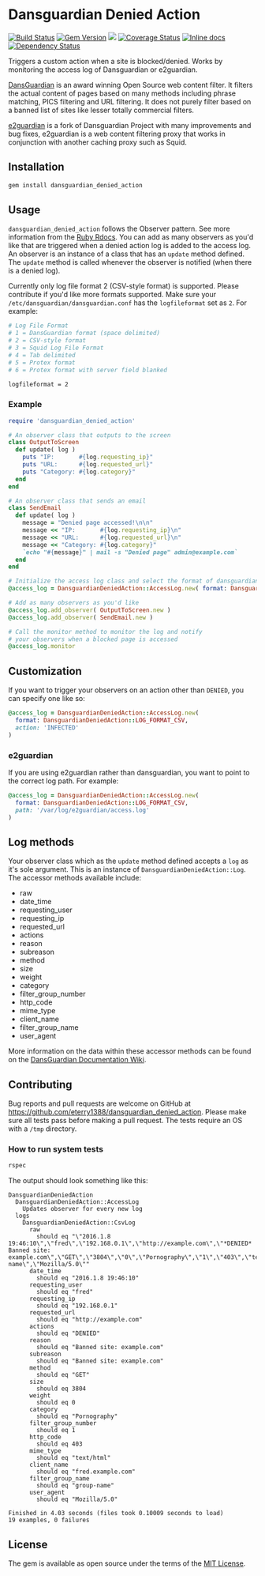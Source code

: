 # Dansguardian Denied Action

[![Build Status](https://travis-ci.org/eterry1388/dansguardian_denied_action.svg?branch=master)](https://travis-ci.org/eterry1388/dansguardian_denied_action)
[![Gem Version](https://badge.fury.io/rb/dansguardian_denied_action.svg)](https://badge.fury.io/rb/dansguardian_denied_action)
![](http://ruby-gem-downloads-badge.herokuapp.com/dansguardian_denied_action?type=total)
[![Coverage Status](https://coveralls.io/repos/eterry1388/dansguardian_denied_action/badge.svg?branch=master&service=github)](https://coveralls.io/github/eterry1388/dansguardian_denied_action?branch=master)
[![Inline docs](http://inch-ci.org/github/eterry1388/dansguardian_denied_action.svg?branch=master)](http://inch-ci.org/github/eterry1388/dansguardian_denied_action)
[![Dependency Status](https://gemnasium.com/eterry1388/dansguardian_denied_action.svg)](https://gemnasium.com/eterry1388/dansguardian_denied_action)

Triggers a custom action when a site is blocked/denied. Works by monitoring the access log of Dansguardian or e2guardian.

[DansGuardian](http://dansguardian.org) is an award winning Open Source web content filter. It filters the actual content of pages based on many methods including phrase matching, PICS filtering and URL filtering. It does not purely filter based on a banned list of sites like lesser totally commercial filters.

[e2guardian](http://e2guardian.org) is a fork of Dansguardian Project with many improvements and bug fixes, e2guardian is a web content filtering proxy that works in conjunction with another caching proxy such as Squid.

## Installation

```bash
gem install dansguardian_denied_action
```

## Usage

`dansguardian_denied_action` follows the Observer pattern.  See more information from the [Ruby Rdocs](http://ruby-doc.org/stdlib-2.1.0/libdoc/observer/rdoc/Observable.html).  You can add as many observers as you'd like that are triggered when a denied action log is added to the access log.  An observer is an instance of a class that has an `update` method defined.  The `update` method is called whenever the observer is notified (when there is a denied log).

Currently only log file format 2 (CSV-style format) is supported.  Please contribute if you'd like more formats supported.  Make sure your `/etc/dansguardian/dansguardian.conf` has the `logfileformat` set as `2`.  For example:

```bash
# Log File Format
# 1 = DansGuardian format (space delimited)
# 2 = CSV-style format
# 3 = Squid Log File Format
# 4 = Tab delimited
# 5 = Protex format
# 6 = Protex format with server field blanked

logfileformat = 2
```

### Example

```ruby
require 'dansguardian_denied_action'

# An observer class that outputs to the screen
class OutputToScreen
  def update( log )
    puts "IP:       #{log.requesting_ip}"
    puts "URL:      #{log.requested_url}"
    puts "Category: #{log.category}"
  end
end

# An observer class that sends an email
class SendEmail
  def update( log )
    message = "Denied page accessed!\n\n"
    message << "IP:       #{log.requesting_ip}\n"
    message << "URL:      #{log.requested_url}\n"
    message << "Category: #{log.category}"
    `echo "#{message}" | mail -s "Denied page" admin@example.com`
  end
end

# Initialize the access log class and select the format of dansguardian
@access_log = DansguardianDeniedAction::AccessLog.new( format: DansguardianDeniedAction::LOG_FORMAT_CSV )

# Add as many observers as you'd like
@access_log.add_observer( OutputToScreen.new )
@access_log.add_observer( SendEmail.new )

# Call the monitor method to monitor the log and notify
# your observers when a blocked page is accessed
@access_log.monitor
```

## Customization

If you want to trigger your observers on an action other than `DENIED`, you can specify one like so:

```ruby
@access_log = DansguardianDeniedAction::AccessLog.new(
  format: DansguardianDeniedAction::LOG_FORMAT_CSV,
  action: 'INFECTED'
)
```

### e2guardian

If you are using e2guardian rather than dansguardian, you want to point to the correct log path.  For example:

```ruby
@access_log = DansguardianDeniedAction::AccessLog.new(
  format: DansguardianDeniedAction::LOG_FORMAT_CSV,
  path: '/var/log/e2guardian/access.log'
)
```

## Log methods

Your observer class which as the `update` method defined accepts a `log` as it's sole argument.  This is an instance of `DansguardianDeniedAction::Log`.  The accessor methods available include:

* raw
* date_time
* requesting_user
* requesting_ip
* requested_url
* actions
* reason
* subreason
* method
* size
* weight
* category
* filter_group_number
* http_code
* mime_type
* client_name
* filter_group_name
* user_agent

More information on the data within these accessor methods can be found on the [DansGuardian Documentation Wiki](http://contentfilter.futuragts.com/wiki/doku.php?id=the_access.log_files).

## Contributing

Bug reports and pull requests are welcome on GitHub at https://github.com/eterry1388/dansguardian_denied_action.  Please make sure
all tests pass before making a pull request.  The tests require an OS with a `/tmp` directory.

### How to run system tests

```bash
rspec
```

The output should look something like this:

```
DansguardianDeniedAction
  DansguardianDeniedAction::AccessLog
    Updates observer for every new log
  logs
    DansguardianDeniedAction::CsvLog
      raw
        should eq "\"2016.1.8 19:46:10\",\"fred\",\"192.168.0.1\",\"http://example.com\",\"*DENIED* Banned site: example.com\",\"GET\",\"3804\",\"0\",\"Pornography\",\"1\",\"403\",\"text/html\",\"fred.example.com\",\"group-name\",\"Mozilla/5.0\""
      date_time
        should eq "2016.1.8 19:46:10"
      requesting_user
        should eq "fred"
      requesting_ip
        should eq "192.168.0.1"
      requested_url
        should eq "http://example.com"
      actions
        should eq "DENIED"
      reason
        should eq "Banned site: example.com"
      subreason
        should eq "Banned site: example.com"
      method
        should eq "GET"
      size
        should eq 3804
      weight
        should eq 0
      category
        should eq "Pornography"
      filter_group_number
        should eq 1
      http_code
        should eq 403
      mime_type
        should eq "text/html"
      client_name
        should eq "fred.example.com"
      filter_group_name
        should eq "group-name"
      user_agent
        should eq "Mozilla/5.0"

Finished in 4.03 seconds (files took 0.10009 seconds to load)
19 examples, 0 failures
```

## License

The gem is available as open source under the terms of the [MIT License](http://opensource.org/licenses/MIT).
